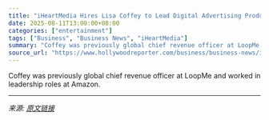 ```yaml
---
title: "iHeartMedia Hires Lisa Coffey to Lead Digital Advertising Products"
date: 2025-08-11T13:00:00+08:00
categories: ["entertainment"]
tags: ["Business", "Business News", "iHeartMedia"]
summary: "Coffey was previously global chief revenue officer at LoopMe and worked in leadership roles at Amazon."
source_url: "https://www.hollywoodreporter.com/business/business-news/iheartmedia-hires-lisa-coffey-digital-advertising-products-1236340567/"
---
```


Coffey was previously global chief revenue officer at LoopMe and worked in leadership roles at Amazon.

---

*来源: [原文链接](https://www.hollywoodreporter.com/business/business-news/iheartmedia-hires-lisa-coffey-digital-advertising-products-1236340567/)*
